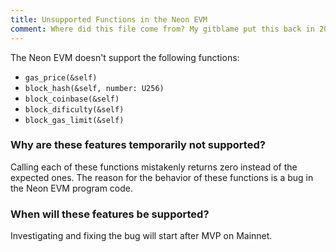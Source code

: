 ```yaml
---
title: Unsupported Functions in the Neon EVM
comment: Where did this file come from? My gitblame put this back in 2022, did this miss the clearout of files NOT part of site structure? todo
---
```


The Neon EVM doesn't support the following functions:
  * `gas_price(&self)`
  * `block_hash(&self, number: U256)`
  * `block_coinbase(&self)`
  * `block_dificulty(&self)`
  * `block_gas_limit(&self)`

### Why are these features temporarily not supported?
Calling each of these functions mistakenly returns zero instead of the expected ones. The reason for the behavior of these functions is a bug in the Neon EVM program code.  

### When will these features be supported?
Investigating and fixing the bug will start after MVP on Mainnet.
